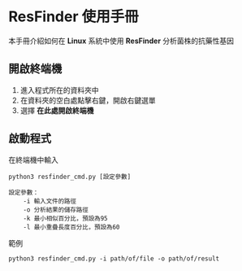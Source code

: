 # ResFinder 使用手冊

本手冊介紹如何在 **Linux** 系統中使用 **ResFinder** 分析菌株的抗藥性基因

## 開啟終端機

 1. 進入程式所在的資料夾中
 2. 在資料夾的空白處點擊右鍵，開啟右鍵選單
 3. 選擇 **在此處開啟終端機**

## 啟動程式
在終端機中輸入
```
python3 resfinder_cmd.py [設定參數]

設定參數：
	-i 輸入文件的路徑
	-o 分析結果的儲存路徑
	-k 最小相似百分比，預設為95
	-l 最小重疊長度百分比，預設為60
``` 
範例
```
python3 resfinder_cmd.py -i path/of/file -o path/of/result
```
<!--stackedit_data:
eyJoaXN0b3J5IjpbODEyNzk3Nzk0LC0xNDM1OTAzMjE0LC0zOD
c3OTM1NDFdfQ==
-->